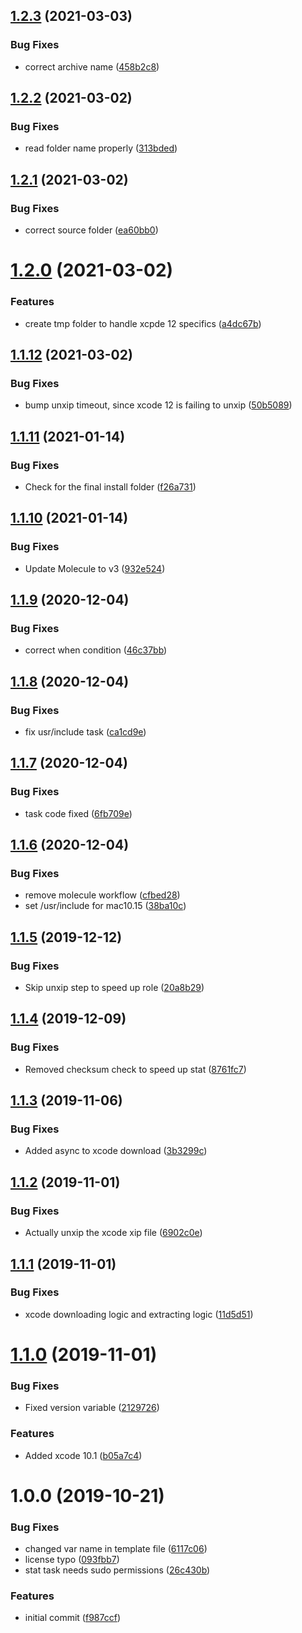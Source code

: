 ## [1.2.3](https://github.com/mongodb-ansible-roles/ansible-role-xcode/compare/v1.2.2...v1.2.3) (2021-03-03)


### Bug Fixes

* correct archive name ([458b2c8](https://github.com/mongodb-ansible-roles/ansible-role-xcode/commit/458b2c80eee30e78f1fe33a53e0ff492d85d0107))

## [1.2.2](https://github.com/mongodb-ansible-roles/ansible-role-xcode/compare/v1.2.1...v1.2.2) (2021-03-02)


### Bug Fixes

* read folder name properly ([313bded](https://github.com/mongodb-ansible-roles/ansible-role-xcode/commit/313bded15f1d1921b35f57b05d5a8ef8ade279c7))

## [1.2.1](https://github.com/mongodb-ansible-roles/ansible-role-xcode/compare/v1.2.0...v1.2.1) (2021-03-02)


### Bug Fixes

* correct source folder ([ea60bb0](https://github.com/mongodb-ansible-roles/ansible-role-xcode/commit/ea60bb087b9d433c00c458248749f4c899c1a8a1))

# [1.2.0](https://github.com/mongodb-ansible-roles/ansible-role-xcode/compare/v1.1.12...v1.2.0) (2021-03-02)


### Features

* create tmp folder to handle xcpde 12 specifics ([a4dc67b](https://github.com/mongodb-ansible-roles/ansible-role-xcode/commit/a4dc67bae4e79641aeba81a287f0eb9f3183c12b))

## [1.1.12](https://github.com/mongodb-ansible-roles/ansible-role-xcode/compare/v1.1.11...v1.1.12) (2021-03-02)


### Bug Fixes

* bump unxip timeout, since xcode 12 is failing to unxip ([50b5089](https://github.com/mongodb-ansible-roles/ansible-role-xcode/commit/50b5089c1bc0cee2fdc1ef4800f7cf3606d735e8))

## [1.1.11](https://github.com/mongodb-ansible-roles/ansible-role-xcode/compare/v1.1.10...v1.1.11) (2021-01-14)


### Bug Fixes

* Check for the final install folder ([f26a731](https://github.com/mongodb-ansible-roles/ansible-role-xcode/commit/f26a731b017e0a8b1d434f162db6af1f0da769bc))

## [1.1.10](https://github.com/mongodb-ansible-roles/ansible-role-xcode/compare/v1.1.9...v1.1.10) (2021-01-14)


### Bug Fixes

* Update Molecule to v3 ([932e524](https://github.com/mongodb-ansible-roles/ansible-role-xcode/commit/932e5241025130bcd9d299d1c5ee6146c4dd94c6))

## [1.1.9](https://github.com/mongodb-ansible-roles/ansible-role-xcode/compare/v1.1.8...v1.1.9) (2020-12-04)


### Bug Fixes

* correct when condition ([46c37bb](https://github.com/mongodb-ansible-roles/ansible-role-xcode/commit/46c37bb1add9af4890571cb0d4d87ab1be7e9615))

## [1.1.8](https://github.com/mongodb-ansible-roles/ansible-role-xcode/compare/v1.1.7...v1.1.8) (2020-12-04)


### Bug Fixes

* fix usr/include task ([ca1cd9e](https://github.com/mongodb-ansible-roles/ansible-role-xcode/commit/ca1cd9ee8eb0d9dcf998091a05aa3ce4fcbac60a))

## [1.1.7](https://github.com/mongodb-ansible-roles/ansible-role-xcode/compare/v1.1.6...v1.1.7) (2020-12-04)


### Bug Fixes

* task code fixed ([6fb709e](https://github.com/mongodb-ansible-roles/ansible-role-xcode/commit/6fb709ea8a39c2f842f387c48e66f34c2c9cc490))

## [1.1.6](https://github.com/mongodb-ansible-roles/ansible-role-xcode/compare/v1.1.5...v1.1.6) (2020-12-04)


### Bug Fixes

* remove molecule workflow ([cfbed28](https://github.com/mongodb-ansible-roles/ansible-role-xcode/commit/cfbed288e48449460840705c5492d825d759c70c))
* set /usr/include for mac10.15 ([38ba10c](https://github.com/mongodb-ansible-roles/ansible-role-xcode/commit/38ba10c8a268534c33402536e8bea4dfbc557c5c))

## [1.1.5](https://github.com/mongodb-ansible-roles/ansible-role-xcode/compare/v1.1.4...v1.1.5) (2019-12-12)


### Bug Fixes

* Skip unxip step to speed up role ([20a8b29](https://github.com/mongodb-ansible-roles/ansible-role-xcode/commit/20a8b29f5a501cd97e5e06d062a631591b62d2cd))

## [1.1.4](https://github.com/mongodb-ansible-roles/ansible-role-xcode/compare/v1.1.3...v1.1.4) (2019-12-09)


### Bug Fixes

* Removed checksum check to speed up stat ([8761fc7](https://github.com/mongodb-ansible-roles/ansible-role-xcode/commit/8761fc7168d217a56cf2c9e34acf0e1bdc19fb64))

## [1.1.3](https://github.com/mongodb-ansible-roles/ansible-role-xcode/compare/v1.1.2...v1.1.3) (2019-11-06)


### Bug Fixes

* Added async to xcode download ([3b3299c](https://github.com/mongodb-ansible-roles/ansible-role-xcode/commit/3b3299c8232f527bdf6695421691f16f768d3a15))

## [1.1.2](https://github.com/mongodb-ansible-roles/ansible-role-xcode/compare/v1.1.1...v1.1.2) (2019-11-01)


### Bug Fixes

* Actually unxip the xcode xip file ([6902c0e](https://github.com/mongodb-ansible-roles/ansible-role-xcode/commit/6902c0e7266dc982edcb03cd91fc60ecfa189a90))

## [1.1.1](https://github.com/mongodb-ansible-roles/ansible-role-xcode/compare/v1.1.0...v1.1.1) (2019-11-01)


### Bug Fixes

* xcode downloading logic and extracting logic ([11d5d51](https://github.com/mongodb-ansible-roles/ansible-role-xcode/commit/11d5d51093a1318e61a519a32fd1df7df2f212c8))

# [1.1.0](https://github.com/mongodb-ansible-roles/ansible-role-xcode/compare/v1.0.0...v1.1.0) (2019-11-01)


### Bug Fixes

* Fixed version variable ([2129726](https://github.com/mongodb-ansible-roles/ansible-role-xcode/commit/212972678c8f581d1df763175b0427e0431f8ffe))


### Features

* Added xcode 10.1 ([b05a7c4](https://github.com/mongodb-ansible-roles/ansible-role-xcode/commit/b05a7c4f90d3d60dd7e4c634874bd280882d22cb))

# 1.0.0 (2019-10-21)


### Bug Fixes

* changed var name in template file ([6117c06](https://github.com/mongodb-ansible-roles/ansible-role-xcode/commit/6117c06f1dcf32192ee8252b901677a1e8e69ce6))
* license typo ([093fbb7](https://github.com/mongodb-ansible-roles/ansible-role-xcode/commit/093fbb77c5fdc591f72c4e9869673967e8292fa6))
* stat task needs sudo permissions ([26c430b](https://github.com/mongodb-ansible-roles/ansible-role-xcode/commit/26c430b067ceb8ea0ef12ef841cf90cd3092ae3d))


### Features

* initial commit ([f987ccf](https://github.com/mongodb-ansible-roles/ansible-role-xcode/commit/f987ccfd2b790820fdd04394dc646d1d2f4a40d2))
